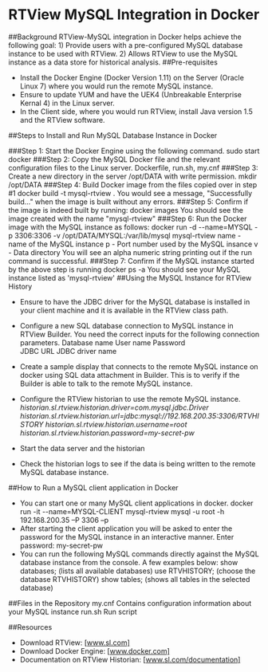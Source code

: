# RTView MySQL Integration in Docker

##Background
RTView-MySQL integration in Docker helps achieve the following goal: 
	1) Provide users with a pre-configured MySQL database instance to be used with RTView. 
	2) Allows RTView to use the MySQL instance as a data store for historical analysis. 
##Pre-requisites
* Install the Docker Engine (Docker Version 1.11) on the Server (Oracle Linux 7) where you would run the remote MySQL instance. 
* Ensure to update YUM and have the UEK4 (Unbreakable Enterprise Kernal 4) in the Linux server. 
* In the Client side, where you would run RTView, install Java version 1.5 and the RTView software. 

##Steps to Install and Run MySQL Database Instance in Docker

###Step 1: Start the Docker Engine using the following command. 
	sudo start docker
###Step 2: Copy the MySQL Docker file and the relevant configuration files to the Linux server.
	Dockerfile, run.sh, my.cnf
###Step 3: Create a new directory in the server /opt/DATA with write permission. 
	mkdir /opt/DATA
###Step 4: Build Docker image from the files copied over in step #1
  	docker build -t mysql-rtview .
	You would see a message, "Successfully build..." when the image is built without any errors. 
###Step 5: Confirm if the image is indeed built by running: 
	docker images
	You should see the image created with the name "mysql-rtview"
###Step 6: Run the Docker image with the MySQL instance as follows:
	docker run -d --name=MYSQL -p 3306:3306 -v /opt/DATA/MYSQL:/var/lib/mysql  mysql-rtview
	name - name of the MySQL instance
	p - Port number used by the MySQL insance
	v - Data directory
	You will see an alpha numeric string printing out if the run command is successful. 
###Step 7: Confirm if the MySQL instance started by the above step is running
	docker ps -a
	You should see your MySQL instance listed as 'mysql-rtview'
##Using the MySQL Instance for RTView History
* Ensure to have the JDBC driver for the MySQL database is installed in your client machine and it is available in the RTView class path. 
* Configure a new SQL database connection to MySQL instance in RTView Builder. You need the correct inputs for the following connection parameters. 
	Database name
	User name
	Password	
	JDBC URL
	JDBC driver name
* Create a sample display that connects to the remote MySQL instance on docker using SQL data attachment in Builder. This is to verify if the Builder is able to talk to the remote MySQL instance. 
* Configure the RTView historian to use the remote MySQL instance. 
*historian.sl.rtview.historian.driver=com.mysql.jdbc.Driver*
*historian.sl.rtview.historian.url=jdbc:mysql://192.168.200.35:3306/RTVHISTORY*
*historian.sl.rtview.historian.username=root*
*historian.sl.rtview.historian.password=my-secret-pw*

* Start the data server and the historian
* Check the historian logs to see if the data is being written to the remote MySQL database instance. 

##How to Run a MySQL client application in Docker
* You can start one or many MySQL client applications in docker. 
	docker run -it --name=MYSQL-CLIENT  mysql-rtview mysql -u root -h 192.168.200.35 –P 3306 –p
* After starting the client application you will be asked to enter the password for the MySQL instance in an interactive manner. 
	Enter password: my-secret-pw
* You can run the following MySQL commands directly against the MySQL database instance from the console. A few examples below: 
	show databases; (lists all available databases)
	use RTVHISTORY; (choose the database RTVHISTORY)
	show tables;	(shows all tables in the selected database)

##Files in the Repository
my.cnf
	Contains configuration information about your MySQL instance
run.sh
	Run script
	
##Resources
* Download RTView: [www.sl.com]
* Download Docker Engine: [www.docker.com]
* Documentation on RTView Historian: [www.sl.com/documentation]
